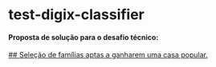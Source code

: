 # test-digix-classifier

#### Proposta de solução para o desafio técnico:

[## Seleção de famílias aptas a ganharem uma casa popular.](https://www.notion.so/Desafio-t-cnico-2f53347cf16a418fb75c67c978ab1a0e "Descição desafio")
